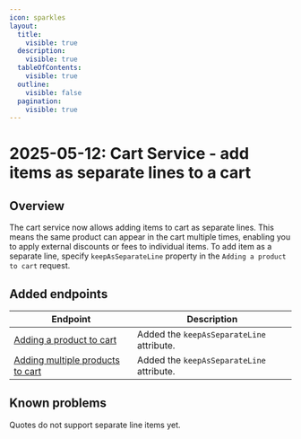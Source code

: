```yaml
---
icon: sparkles
layout:
  title:
    visible: true
  description:
    visible: true
  tableOfContents:
    visible: true
  outline:
    visible: false
  pagination:
    visible: true
---
```


# 2025-05-12: Cart Service - add items as separate lines to a cart

## Overview

The cart service now allows adding items to cart as separate lines. This means the same product can appear in the cart multiple times, enabling you to apply external discounts or fees to individual items.
To add item as a separate line, specify `keepAsSeparateLine` property in the `Adding a product to cart` request.

## Added endpoints

| Endpoint                                                                                          | Description                               |
|---------------------------------------------------------------------------------------------------|-------------------------------------------|
| [Adding a product to cart]([/openapi/cart/#operation/POST-cart-add-item-to-cart](https://emporix.gitbook.io/documentation-portal/api-references/checkout/cart/api-reference/cart-items#post-cart-tenant-carts-cartid-items))                   | Added the `keepAsSeparateLine` attribute. |
| [Adding multiple products to cart]([/openapi/cart/#operation/POST-cart-add-multiple-items-to-cart](https://emporix.gitbook.io/documentation-portal/api-references/checkout/cart/api-reference/cart-items#post-cart-tenant-carts-cartid-itemsbatch)) | Added the `keepAsSeparateLine` attribute. |

## Known problems

Quotes do not support separate line items yet.